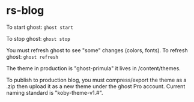 # rs-blog
To start ghost:
```ghost start```

To stop ghost:
```ghost stop```

You must refresh ghost to see "some" changes (colors, fonts). To refresh ghost:
```ghost refresh```

The theme in production is "ghost-primula" it lives in /content/themes.

To publish to production blog, you must compress/export the theme as a .zip then upload it as a new theme under the ghost Pro account. Current naming standard is "koby-theme-v1.#".
